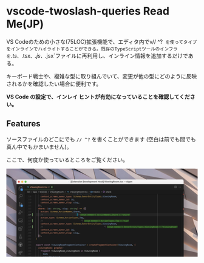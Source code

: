 # vscode-twoslash-queries Read Me(JP)

VS Codeのための小さな(75LOC)拡張機能で、エディタ内でv// ^?` を使ってタイプをインラインでハイライトすることができる。既存のTypeScriptツールのインフラを`*.ts`、`*.tsx`、`*.js`、`*.jsx`ファイルに再利用し、インライン情報を追加するだけである。

キーボード戦士や、複雑な型に取り組んでいて、変更が他の型にどのように反映されるかを確認したい場合に便利です。

**VS Code の設定で、インレイ ヒントが有効になっていることを確認してください。**

## Features

ソースファイルのどこにでも `// ^?` を書くことができます (空白は前でも間でも真ん中でもかまいません)。

ここで、何度か使っているところをご覧ください。

<img src="./vscode-twoslash.png" />
